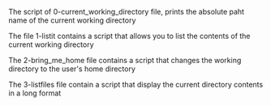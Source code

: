The script of 0-current_working_directory file, prints the absolute paht name of the current working directory

The file 1-listit contains a script that allows you to list the contents of the current working directory

The 2-bring_me_home file contains a script that changes the working directory to the user's home directory
 
The 3-listfiles file contain a script that display the current directory contents in a long format

